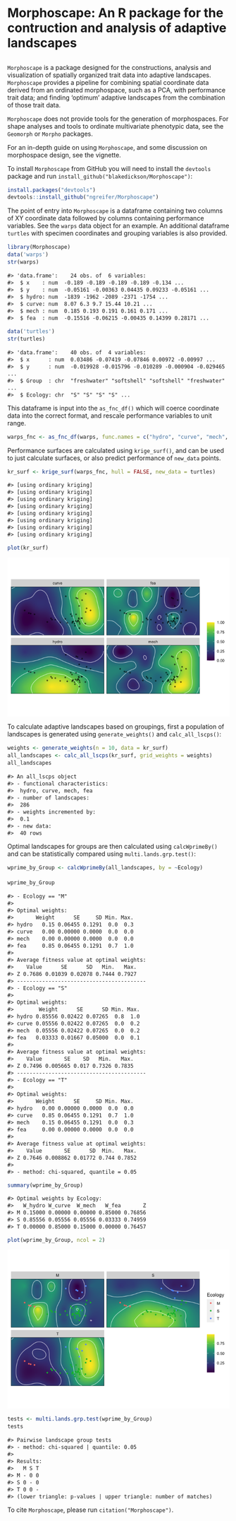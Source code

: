 
<!-- README.md is generated from README.Rmd. Please edit that file -->

# Morphoscape: An R package for the contruction and analysis of adaptive landscapes

## <!-- <img src="man/figures/logo.png" align="right" width="150"/> -->

`Morphoscape` is a package designed for the constructions, analysis and
visualization of spatially organized trait data into adaptive
landscapes. `Morphoscape` provides a pipeline for combining spatial
coordinate data derived from an ordinated morphospace, such as a PCA,
with performance trait data; and finding ‘optimum’ adaptive landscapes
from the combination of those trait data.

`Morphoscape` does not provide tools for the generation of morphospaces.
For shape analyses and tools to ordinate multivariate phenotypic data,
see the `Geomorph` or `Morpho` packages.

For an in-depth guide on using `Morphoscape`, and some discussion on
morphospace design, see the vignette.

To install `Morphoscape` from GitHub you will need to install the
`devtools` package and run `install_github("blakedickson/Morphoscape")`:

``` r
install.packages("devtools")
devtools::install_github("ngreifer/Morphoscape")
```

The point of entry into `Morphoscape` is a dataframe containing two
columns of XY coordinate data followed by columns containing performance
variables. See the `warps` data object for an example. An additional
dataframe `turtles` with specimen coordinates and grouping variables is
also provided.

``` r
library(Morphoscape)
data('warps')
str(warps)
```

    #> 'data.frame':    24 obs. of  6 variables:
    #>  $ x    : num  -0.189 -0.189 -0.189 -0.189 -0.134 ...
    #>  $ y    : num  -0.05161 -0.00363 0.04435 0.09233 -0.05161 ...
    #>  $ hydro: num  -1839 -1962 -2089 -2371 -1754 ...
    #>  $ curve: num  8.07 6.3 9.7 15.44 10.21 ...
    #>  $ mech : num  0.185 0.193 0.191 0.161 0.171 ...
    #>  $ fea  : num  -0.15516 -0.06215 -0.00435 0.14399 0.28171 ...

``` r
data('turtles')
str(turtles)
```

    #> 'data.frame':    40 obs. of  4 variables:
    #>  $ x      : num  0.03486 -0.07419 -0.07846 0.00972 -0.00997 ...
    #>  $ y      : num  -0.019928 -0.015796 -0.010289 -0.000904 -0.029465 ...
    #>  $ Group  : chr  "freshwater" "softshell" "softshell" "freshwater" ...
    #>  $ Ecology: chr  "S" "S" "S" "S" ...

This dataframe is input into the `as_fnc_df()` which will coerce
coordinate data into the correct format, and rescale performance
variables to unit range.

``` r
warps_fnc <- as_fnc_df(warps, func.names = c("hydro", "curve", "mech", "fea"))
```

Performance surfaces are calculated using `krige_surf()`, and can be
used to just calculate surfaces, or also predict performance of
`new_data` points.

``` r
kr_surf <- krige_surf(warps_fnc, hull = FALSE, new_data = turtles)
```

    #> [using ordinary kriging]
    #> [using ordinary kriging]
    #> [using ordinary kriging]
    #> [using ordinary kriging]
    #> [using ordinary kriging]
    #> [using ordinary kriging]
    #> [using ordinary kriging]
    #> [using ordinary kriging]

``` r
plot(kr_surf)
```

<img src="man/figures/README-unnamed-chunk-5-1.png" style="display: block; margin: auto;" />

To calculate adaptive landscapes based on groupings, first a population
of landscapes is generated using `generate_weights()` and
`calc_all_lscps()`:

``` r
weights <- generate_weights(n = 10, data = kr_surf)
all_landscapes <- calc_all_lscps(kr_surf, grid_weights = weights)
all_landscapes
```

    #> An all_lscps object
    #> - functional characteristics:
    #>  hydro, curve, mech, fea
    #> - number of landscapes:
    #>  286
    #> - weights incremented by:
    #>  0.1
    #> - new data:
    #>  40 rows

Optimal landscapes for groups are then calculated using `calcWprimeBy()`
and can be statistically compared using `multi.lands.grp.test()`:

``` r
wprime_by_Group <- calcWprimeBy(all_landscapes, by = ~Ecology)

wprime_by_Group
```

    #> - Ecology == "M"
    #> 
    #> Optimal weights:
    #>       Weight      SE     SD Min. Max.
    #> hydro   0.15 0.06455 0.1291  0.0  0.3
    #> curve   0.00 0.00000 0.0000  0.0  0.0
    #> mech    0.00 0.00000 0.0000  0.0  0.0
    #> fea     0.85 0.06455 0.1291  0.7  1.0
    #> 
    #> Average fitness value at optimal weights:
    #>    Value      SE      SD   Min.   Max.
    #> Z 0.7686 0.01039 0.02078 0.7444 0.7927
    #> -----------------------------------------
    #> - Ecology == "S"
    #> 
    #> Optimal weights:
    #>        Weight      SE      SD Min. Max.
    #> hydro 0.85556 0.02422 0.07265  0.8  1.0
    #> curve 0.05556 0.02422 0.07265  0.0  0.2
    #> mech  0.05556 0.02422 0.07265  0.0  0.2
    #> fea   0.03333 0.01667 0.05000  0.0  0.1
    #> 
    #> Average fitness value at optimal weights:
    #>    Value       SE    SD   Min.   Max.
    #> Z 0.7496 0.005665 0.017 0.7326 0.7835
    #> -----------------------------------------
    #> - Ecology == "T"
    #> 
    #> Optimal weights:
    #>       Weight      SE     SD Min. Max.
    #> hydro   0.00 0.00000 0.0000  0.0  0.0
    #> curve   0.85 0.06455 0.1291  0.7  1.0
    #> mech    0.15 0.06455 0.1291  0.0  0.3
    #> fea     0.00 0.00000 0.0000  0.0  0.0
    #> 
    #> Average fitness value at optimal weights:
    #>    Value       SE      SD  Min.   Max.
    #> Z 0.7646 0.008862 0.01772 0.744 0.7852
    #> 
    #> - method: chi-squared, quantile = 0.05

``` r
summary(wprime_by_Group)
```

    #> Optimal weights by Ecology:
    #>   W_hydro W_curve  W_mech   W_fea       Z
    #> M 0.15000 0.00000 0.00000 0.85000 0.76856
    #> S 0.85556 0.05556 0.05556 0.03333 0.74959
    #> T 0.00000 0.85000 0.15000 0.00000 0.76457

``` r
plot(wprime_by_Group, ncol = 2)
```

<img src="man/figures/README-unnamed-chunk-7-1.png" style="display: block; margin: auto;" />

``` r
tests <- multi.lands.grp.test(wprime_by_Group)
tests
```

    #> Pairwise landscape group tests
    #> - method: chi-squared | quantile: 0.05
    #> 
    #> Results:
    #>   M S T
    #> M - 0 0
    #> S 0 - 0
    #> T 0 0 -
    #> (lower triangle: p-values | upper triangle: number of matches)

To cite `Morphoscape`, please run `citation("Morphoscape")`.
